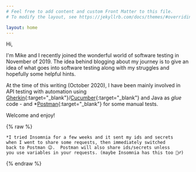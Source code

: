 ```yaml
---
# Feel free to add content and custom Front Matter to this file.
# To modify the layout, see https://jekyllrb.com/docs/themes/#overriding-theme-defaults

layout: home
---
```

<style type="text/css">
  .rss-subscribe {
	  display: none;
  }
</style>

Hi,

I'm Mike and I recently joined the wonderful world of software testing in November of 2019.  The idea behind blogging about my journey is to give an idea of what goes into software testing along with my struggles and hopefully some helpful hints.

At the time of this writing (October 2020), I have been mainly involved in API testing with automation using [Gherkin](https://cucumber.io/docs/gherkin/reference/){:target="_blank"}/[Cucumber](https://cucumber.io/docs/cucumber/api/){:target="_blank"} and Java as *glue* code - and *[Postman](https://getpostman.com){:target="_blank"} for some manual tests.

Welcome and enjoy!


{% raw %}

	*I tried Insomnia for a few weeks and it sent my ids and secrets
	when I went to share some requests, then immediately switched
	back to Postman 😉.  Postman will also share ids/secrets unless
	you use variables in your requests. (maybe Insomnia has this too 🤷‍♂️)

{% endraw %}

